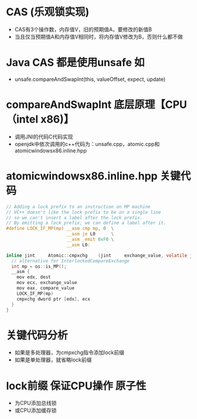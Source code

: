 # CAS (乐观锁实现)
- CAS有3个操作数，内存值V，旧的预期值A，要修改的新值B
- 当且仅当预期值A和内存值V相同时，将内存值V修改为B，否则什么都不做

# Java CAS 都是使用unsafe 如
- unsafe.compareAndSwapInt(this, valueOffset, expect, update)

# compareAndSwapInt 底层原理【CPU（intel x86)】
- 调用JNI的代码C代码实现
- openjdk中依次调用的c++代码为：unsafe.cpp，atomic.cpp和atomicwindowsx86.inline.hpp

# atomicwindowsx86.inline.hpp 关键代码
```c
// Adding a lock prefix to an instruction on MP machine
// VC++ doesn't like the lock prefix to be on a single line
// so we can't insert a label after the lock prefix.
// By emitting a lock prefix, we can define a label after it.
#define LOCK_IF_MP(mp) __asm cmp mp, 0  \
                       __asm je L0      \
                       __asm _emit 0xF0 \
                       __asm L0:

inline jint     Atomic::cmpxchg    (jint     exchange_value, volatile jint*     dest, jint     compare_value) {
  // alternative for InterlockedCompareExchange
  int mp = os::is_MP();
  __asm {
    mov edx, dest
    mov ecx, exchange_value
    mov eax, compare_value
    LOCK_IF_MP(mp)
    cmpxchg dword ptr [edx], ecx
  }
}

```
# 关键代码分析
- 如果是多处理器，为cmpxchg指令添加lock前缀
- 如果是单处理器，就省略lock前缀

# lock前缀 保证CPU操作 原子性
- 为CPU添加总线锁
- 或CPU添加缓存锁




